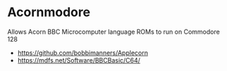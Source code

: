 # Acornmodore
Allows Acorn BBC Microcomputer language ROMs to run on Commodore 128
* https://github.com/bobbimanners/Applecorn
* https://mdfs.net/Software/BBCBasic/C64/
